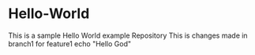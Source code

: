# Hello-World
This is a sample Hello World example Repository
This is changes made in branch1 for feature1
echo "Hello God"
